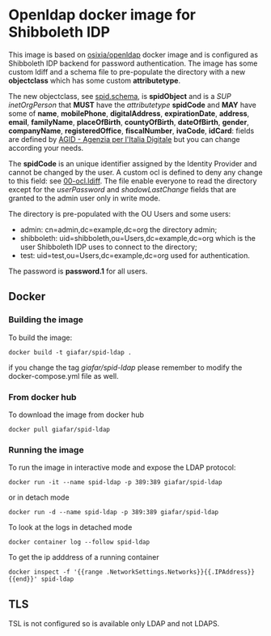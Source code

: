 # Openldap docker image for Shibboleth IDP
This image is based on [osixia/openldap](https://github.com/osixia/docker-openldap) docker image and is configured as Shibboleth IDP backend for password authentication.
The image has some custom ldiff and a schema file to pre-populate the directory with a new **objectclass** which has some custom **attributetype**.

The new objectclass, see [spid.schema](bootstrap/schema/spid.schema), is **spidObject** and is a *SUP inetOrgPerson* that **MUST** have the *attributetype* **spidCode** and **MAY** have some of **name**, **mobilePhone**, **digitalAddress**, **expirationDate**, **address**, **email**, **familyName**, **placeOfBirth**, **countyOfBirth**, **dateOfBirth**, **gender**, **companyName**, **registeredOffice**, **fiscalNumber**, **ivaCode**, **idCard**: fields are defined by [AGID - Agenzia per l'Italia Digitale](http://www.agid.gov.it/sites/default/files/regole_tecniche/tabella_attributi_idp_v1_0.pdf) but you can change according your needs.

The **spidCode** is an unique identifier assigned by the Identity Provider and cannot be changed by the user. A custom ocl is defined to deny any change to this field: see [00-ocl.ldiff](bootstrap/ldif/custom/00-ocl.ldif). The file enable everyone to read the directory except for the *userPassword* and *shadowLastChange* fields that are granted to the admin user only in write mode.

The directory is pre-populated with the OU Users and some users:
+ admin: cn=admin,dc=example,dc=org the directory admin;
+ shibboleth: uid=shibboleth,ou=Users,dc=example,dc=org which is the user Shibboleth IDP uses to connect to the directory;
+ test: uid=test,ou=Users,dc=example,dc=org used for authentication.

The password is **password.1** for all users.

## Docker
### Building the image
To build the image:
```
docker build -t giafar/spid-ldap .
```
if you change the tag *giafar/spid-ldap* please remember to modify the docker-compose.yml file as well.
### From docker hub
To download the image from docker hub
```
docker pull giafar/spid-ldap
```
### Running the image
To run the image in interactive mode and expose the LDAP protocol:
```
docker run -it --name spid-ldap -p 389:389 giafar/spid-ldap
```
or in detach mode
```
docker run -d --name spid-ldap -p 389:389 giafar/spid-ldap
```
To look at the logs in detached mode
```
docker container log --follow spid-ldap
```
To get the ip adddress of a running container
```
docker inspect -f '{{range .NetworkSettings.Networks}}{{.IPAddress}}{{end}}' spid-ldap
```

## TLS
TSL is not configured so is available only LDAP and not LDAPS.
